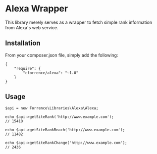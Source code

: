 # Alexa Wrapper

This library merely serves as a wrapper to fetch simple rank information from Alexa's web service.

## Installation

From your composer.json file, simply add the following:

    {
        "require": {
            "cforrence/alexa": "~1.0"
        }
    }

## Usage

    $api = new Forrence\Libraries\Alexa\Alexa;

    echo $api->getSiteRank('http://www.example.com');
    // 15418

    echo $api->getSiteRankReach('http://www.example.com');
    // 11482

    echo $api->getSiteRankChange('http://www.example.com');
    // 2436